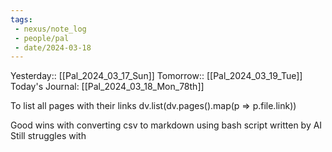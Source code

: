 ```yaml
---
tags:
 - nexus/note_log
 - people/pal
 - date/2024-03-18
---
```

Yesterday:: [[Pal_2024_03_17_Sun]] 
Tomorrow:: [[Pal_2024_03_19_Tue]]  
Today's Journal: [[Pal_2024_03_18_Mon_78th]] 

To list all pages with their links
dv.list(dv.pages().map(p => p.file.link))

Good wins with converting csv to markdown using bash script written by AI 
Still struggles with 
```dataviewjs

```